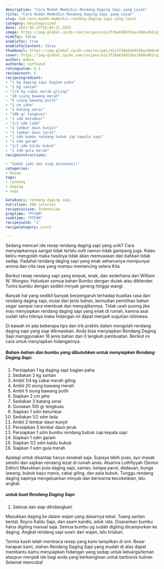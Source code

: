 ```yaml
---
description: "Cara Mudah Membikin Rendang Daging Sapi yang Lezat"
title: "Cara Mudah Membikin Rendang Daging Sapi yang Lezat"
slug: 410-cara-mudah-membikin-rendang-daging-sapi-yang-lezat
category: Uncategorized
date: 2022-05-27T16:04:11.293Z
image: https://img-global.cpcdn.com/recipes/e1c3f38a636033ba/680x482cq70/rendang-daging-sapi-foto-resep-utama.jpg
hideToc: false
enableToc: true
enableTocContent: false
thumbnail: https://img-global.cpcdn.com/recipes/e1c3f38a636033ba/680x482cq70/rendang-daging-sapi-foto-resep-utama.jpg
cover: https://img-global.cpcdn.com/recipes/e1c3f38a636033ba/680x482cq70/rendang-daging-sapi-foto-resep-utama.jpg
author: Admin
authorAv: notfound
ratingvalue: 4.1
reviewcount: 6
recipeingredient:
- "1 kg daging sapi bagian paha"
- "2 kg santan"
- "1/4 kg cabai merah giling"
- "20 siung bawang merah"
- "5 siung bawang putih"
- "2 cm jahe"
- "2 batang serai"
- "100 gr lengkuas"
- "1 sdm ketumbar"
- "1/2 sdm lada"
- "2 lembar daun kunyit"
- "3 lembar daun jeruk"
- "1 sdm bumbu rendang bubuk cap kepala sapi"
- "1 sdm garam"
- "1/2 sdm kaldu bubuk"
- "1 sdm gula merah"
recipeinstructions:

- "Sudah jadi dan siap dinikmati!"
categories:
- Resep
tags:
- rendang
- daging
- sapi

katakunci: rendang daging sapi 
nutrition: 200 calories
recipecuisine: Indonesian
preptime: "PT19M"
cooktime: "PT59M"
recipeyield: "1"
recipecategory: Lunch

---
```





Sedang mencari ide resep rendang daging sapi yang unik? Cara menyiapkannya sangat tidak terlalu sulit namun tidak gampang juga. Kalau keliru mengolah maka hasilnya tidak akan memuaskan dan bahkan tidak sedap. Padahal rendang daging sapi yang enak seharusnya mempunyai aroma dan cita rasa yang mampu memancing selera Kita.





Berikut resep rendang sapi yang empuk, enak, dan sederhana dari William W. Wongso: Haluskan semua bahan Bumbu dengan diulek atau diblender. Tumis bumbu dengan sedikit minyak goreng hingga wangi.

Banyak hal yang sedikit banyak berpengaruh terhadap kualitas rasa dari rendang daging sapi, mulai dari jenis bahan, kemudian pemilihan bahan segar sampai cara membuat dan menyajikannya. Tidak usah pusing jika mau menyiapkan rendang daging sapi yang enak di rumah, karena asal sudah tahu triknya maka hidangan ini dapat menjadi suguhan istimewa.






Di bawah ini ada beberapa tips dan trik praktis dalam mengolah rendang daging sapi yang siap dikreasikan. Anda bisa menyiapkan Rendang Daging Sapi menggunakan 16 jenis bahan dan 0 langkah pembuatan. Berikut ini cara untuk menyiapkan hidangannya.

<!--inarticleads1-->

##### Bahan-bahan dan bumbu yang dibutuhkan untuk menyiapkan Rendang Daging Sapi:

1. Persiapkan 1 kg daging sapi bagian paha
1. Sediakan 2 kg santan
1. Ambil 1/4 kg cabai merah giling
1. Ambil 20 siung bawang merah
1. Ambil 5 siung bawang putih
1. Siapkan 2 cm jahe
1. Sediakan 2 batang serai
1. Gunakan 100 gr lengkuas
1. Siapkan 1 sdm ketumbar
1. Sediakan 1/2 sdm lada
1. Ambil 2 lembar daun kunyit
1. Persiapkan 3 lembar daun jeruk
1. Persiapkan 1 sdm bumbu rendang bubuk cap kepala sapi
1. Siapkan 1 sdm garam
1. Siapkan 1/2 sdm kaldu bubuk
1. Siapkan 1 sdm gula merah


Apalagi untuk disantap hanya sesekali saja. Supaya lebih puas, ayo masak sendiri dan sajikan rendang lezat di rumah anda. Atsarina Luthfiyyah (Senior Editor) Masukkan pula daging sapi, santan, kelapa parut, dedauan, bunga lawang, bubuk kayu manis, cabai giling, dan pala bubuk. Tunggu rendang daging sapinya mengeluarkan minyak dan berwarna kecokelatan, lalu angkat. 

<!--inarticleads2-->

#####  untuk buat Rendang Daging Sapi:


1. Selesai dan siap dihidangkan!

Masukkan daging ke dalam wajan yang dasarnya tebal. Tuang santan kental, Royco Kaldu Sapi, dan asam kandis, aduk rata. Disarankan bumbu halus digiling manual saja. Semua bumbu yg sudah digiling dicampurkan ke daging. Angkat rendang sapi suwir dari wajan, lalu tiriskan. 

Terima kasih telah membaca resep yang kami tampilkan di sini. Besar harapan kami, olahan Rendang Daging Sapi yang mudah di atas dapat membantu kamu menyiapkan hidangan yang sedap untuk keluarga/teman ataupun menjadi ide bagi anda yang berkeinginan untuk berbisnis kuliner. Selamat mencoba!
